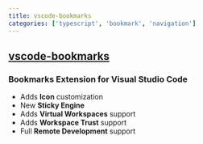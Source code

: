 ```yaml
---
title: vscode-bookmarks
categories: ['typescript', 'bookmark', 'navigation']
---
```

## [vscode-bookmarks](https://github.com/alefragnani/vscode-bookmarks)

### Bookmarks Extension for Visual Studio Code


* Adds **Icon** customization
* New **Sticky Engine**
* Adds **Virtual Workspaces** support
* Adds **Workspace Trust** support
* Full **Remote Development** support

